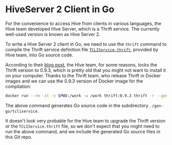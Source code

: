 # HiveServer 2 Client in Go

For the convenience to access Hive from clients in various languages, the Hive team developed Hive Server, which is a Thrift service.  The currently well-used version is known as Hive Server 2.

To write a Hive Server 2 client in Go, we need to use the `thrift` command to compile the Thrift service definition file [`TCLIService.thrift`](https://github.com/apache/hive/blob/master/service-rpc/if/TCLIService.thrift), provided by Hive team, into Go source code.

According to their [blog post](https://cwiki.apache.org/confluence/display/Hive/HowToContribute), the Hive team, for some reasons, locks the Thrift version to 0.9.3, which is pretty old that you might not want to install it on your computer.  Thanks to the Thrift team, who release Thrift in Docker images and we can use the 0.9.3 version of Docker image for the compilation:

```bash
docker run --rm -it -v $PWD:/work -w /work thrift:0.9.3 thrift -r --gen go if/TCLIService.thrift
```

The above command generates Go source code in the subdirectory `./gen-go/tcliservice`.

It doesn't look very probable for the Hive team to upgrade the Thrift version or the `TCLIService.thrift` file, so we don't expect that you might need to run the above command, and we include the generated Go source files in this Git repo.
